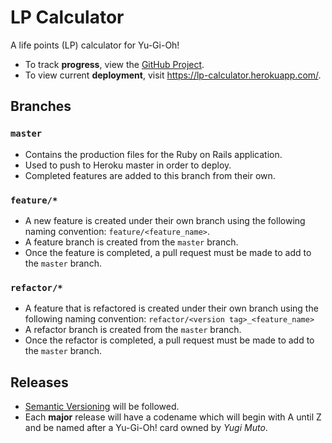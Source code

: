 # LP Calculator

A life points (LP) calculator for Yu-Gi-Oh!

- To track **progress**, view the [GitHub Project](https://github.com/chubberlisk/lp_calculator/projects/1).
- To view current **deployment**, visit https://lp-calculator.herokuapp.com/.

## Branches

### `master`
- Contains the production files for the Ruby on Rails application.
- Used to push to Heroku master in order to deploy.
- Completed features are added to this branch from their own.

### `feature/*`
- A new feature is created under their own branch using the following naming
  convention: `feature/<feature_name>`.
- A feature branch is created from the `master` branch.
- Once the feature is completed, a pull request must be made to add to the
  `master` branch.

### `refactor/*`
- A feature that is refactored is created under their own branch using the 
  following naming convention: `refactor/<version tag>_<feature_name>`
- A refactor branch is created from the `master` branch.
- Once the refactor is completed, a pull request must be made to add to the
  `master` branch.

## Releases
- [Semantic Versioning](https://semver.org/) will be followed.
- Each **major** release will have a codename which will begin with A until Z and be named after a Yu-Gi-Oh! card owned by _Yugi Muto_.

